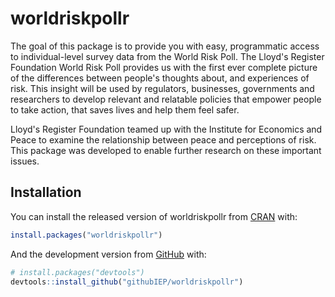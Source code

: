 # worldriskpollr

The goal of this package is to provide you with easy, programmatic access to individual-level survey data from the World Risk Poll. The Lloyd's Register Foundation World Risk Poll provides us with the first ever complete picture of the differences between people's thoughts about, and experiences of risk. This insight will be used by regulators, businesses, governments and researchers to develop relevant and relatable policies that empower people to take action, that saves lives and help them feel safer.

Lloyd's Register Foundation teamed up with the Institute for Economics and Peace to examine the relationship between peace and perceptions of risk. This package was developed to enable further research on these important issues.

## Installation

You can install the released version of worldriskpollr from [CRAN](https://CRAN.R-project.org) with:

``` r
install.packages("worldriskpollr")
```
And the development version from [GitHub](https://github.com/) with:

``` r
# install.packages("devtools")
devtools::install_github("githubIEP/worldriskpollr")
```
